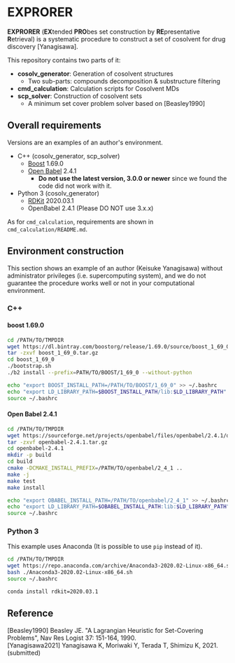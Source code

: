 # EXPRORER
**EXPRORER** (**EX**tended **PRO**bes set construction by **RE**presentative **R**etrieval) is 
a systematic procedure to construct a set of cosolvent for drug discovery [Yanagisawa].

This repository contains two parts of it:
- **cosolv_generator**: Generation of cosolvent structures
  - Two sub-parts: compounds decomposition & substructure filtering
- **cmd_calculation**: Calculation scripts for Cosolvent MDs
- **scp_solver**: Construction of cosolvent sets
  - A minimum set cover problem solver based on [Beasley1990]
  
## Overall requirements
Versions are an examples of an author's environment.

- C++ (cosolv_generator, scp_solver)
  - [Boost](https://www.boost.org/) 1.69.0
  - [Open Babel](http://openbabel.org/wiki/Main_Page) 2.4.1
    - **Do not use the latest version, 3.0.0 or newer** since we found the code did not work with it.
- Python 3 (cosolv_generator)
  - [RDKit](https://www.rdkit.org/) 2020.03.1
  - OpenBabel 2.4.1 (Please DO NOT use 3.x.x)

As for `cmd_calculation`, requirements are shown in `cmd_calculation/README.md`.

## Environment construction
This section shows an example of an author (Keisuke Yanagisawa) without administrator privileges (i.e. supercomputing system), and we do not guarantee the procedure works well or not in your computational environment. 

### C++

#### boost 1.69.0

```bash
cd /PATH/TO/TMPDIR
wget https://dl.bintray.com/boostorg/release/1.69.0/source/boost_1_69_0.tar.gz
tar -zxvf boost_1_69_0.tar.gz
cd boost_1_69_0
./bootstrap.sh
./b2 install --prefix=PATH/TO/BOOST/1_69_0 --without-python

echo "export BOOST_INSTALL_PATH=/PATH/TO/BOOST/1_69_0" >> ~/.bashrc
echo "export LD_LIBRARY_PATH=$BOOST_INSTALL_PATH/lib:$LD_LIBRARY_PATH" >> ~/.bashrc
source ~/.bashrc
```

#### Open Babel 2.4.1

```bash
cd /PATH/TO/TMPDIR
wget https://sourceforge.net/projects/openbabel/files/openbabel/2.4.1/openbabel-2.4.1.tar.gz/download -O openbabel-2.4.1.tar.gz
tar -zxvf openbabel-2.4.1.tar.gz
cd openbabel-2.4.1
mkdir -p build
cd build
cmake -DCMAKE_INSTALL_PREFIX=/PATH/TO/openbabel/2_4_1 .. 
make -j
make test
make install

echo "export OBABEL_INSTALL_PATH=/PATH/TO/openbabel/2_4_1" >> ~/.bashrc
echo "export LD_LIBRARY_PATH=$OBABEL_INSTALL_PATH:lib:$LD_LIBRARY_PATH" >> ~/.bashrc
source ~/.bashrc
```

### Python 3
This example uses Anaconda (It is possible to use `pip` instead of it).

```bash
cd /PATH/TO/TMPDIR
wget https://repo.anaconda.com/archive/Anaconda3-2020.02-Linux-x86_64.sh
bash ./Anaconda3-2020.02-Linux-x86_64.sh
source ~/.bashrc

conda install rdkit=2020.03.1
```

## Reference
[Beasley1990] Beasley JE. "A Lagrangian Heuristic for Set-Covering Problems", Nav Res Logist 37: 151-164, 1990.  
[Yanagisawa2021] Yanagisawa K, Moriwaki Y, Terada T, Shimizu K, 2021. (submitted)
